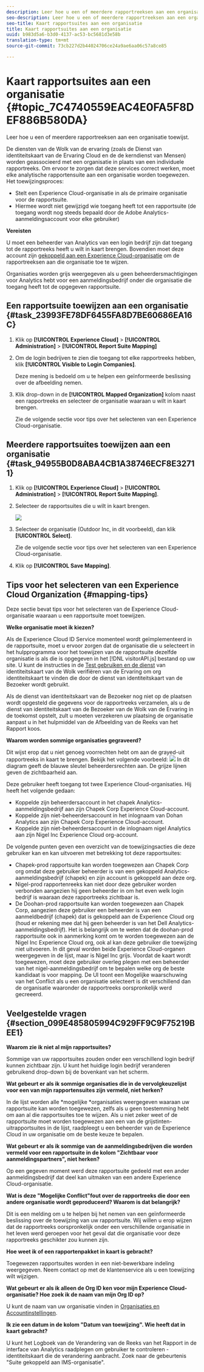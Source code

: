 ```yaml
---
description: Leer hoe u een of meerdere rapportreeksen aan een organisatie toewijst.
seo-description: Leer hoe u een of meerdere rapportreeksen aan een organisatie toewijst.
seo-title: Kaart rapportsuites aan een organisatie
title: Kaart rapportsuites aan een organisatie
uuid: b983d5a6-b3d0-4137-ac53-bc5681d3e58b
translation-type: tm+mt
source-git-commit: 73cb227d2b44024706ce24a9ae6aa06c57a8ce85

---
```



# Kaart rapportsuites aan een organisatie {#topic_7C4740559EAC4E0FA5F8DEF886B580DA}

Leer hoe u een of meerdere rapportreeksen aan een organisatie toewijst.

De diensten van de Wolk van de ervaring (zoals de Dienst van identiteitskaart van de Ervaring Cloud en de de kerndienst van Mensen) worden geassocieerd met een organisatie in plaats van een individuele rapportreeks. Om ervoor te zorgen dat deze services correct werken, moet elke analytische rapportensuite aan een organisatie worden toegewezen. Het toewijzingsproces:

* Stelt een Experience Cloud-organisatie in als de primaire organisatie voor de rapportsuite.
* Hiermee wordt niet gewijzigd wie toegang heeft tot een rapportsuite (de toegang wordt nog steeds bepaald door de Adobe Analytics-aanmeldingsaccount voor elke gebruiker)

**Vereisten**

U moet een beheerder van Analytics van een login bedrijf zijn dat toegang tot de rapportreeks heeft u wilt in kaart brengen. Bovendien moet deze account zijn [gekoppeld aan een Experience Cloud-organisatie](../admin-getting-started/organizations.md#topic_C31CB834F109465A82ED57FF0563B3F1) om de rapportreeksen aan die organisatie toe te wijzen.

Organisaties worden grijs weergegeven als u geen beheerdersmachtigingen voor Analytics hebt voor een aanmeldingsbedrijf onder die organisatie die toegang heeft tot de opgegeven rapportsuite.

## Een rapportsuite toewijzen aan een organisatie {#task_23993FE78DF6455FA8D7BE60686EA16C}

1. Klik op **[!UICONTROL Experience Cloud]** > **[!UICONTROL Administration]** > **[!UICONTROL Report Suite Mapping]**

1. Om de login bedrijven te zien die toegang tot elke rapportreeks hebben, klik **[!UICONTROL Visible to Login Companies]**.

   Deze mening is bedoeld om u te helpen een geïnformeerde beslissing over de afbeelding nemen.

1. Klik drop-down in de **[!UICONTROL Mapped Organization]** kolom naast een rapportreeks en selecteer de organisatie waaraan u wilt in kaart brengen.

   Zie de volgende sectie voor tips over het selecteren van een Experience Cloud-organisatie.

## Meerdere rapportsuites toewijzen aan een organisatie {#task_94955B0D8ABA4CB1A38746ECF8E32711}

1. Klik op **[!UICONTROL Experience Cloud]** > **[!UICONTROL Administration]** > **[!UICONTROL Report Suite Mapping]**.

1. Selecteer de rapportsuites die u wilt in kaart brengen.

   ![](assets/rs-mapping-multiple.png)

1. Selecteer de organisatie (Outdoor Inc, in dit voorbeeld), dan klik **[!UICONTROL Select]**.

   Zie de volgende sectie voor tips over het selecteren van een Experience Cloud-organisatie.

1. Klik op **[!UICONTROL Save Mapping]**.

## Tips voor het selecteren van een Experience Cloud Organization {#mapping-tips}

Deze sectie bevat tips voor het selecteren van de Experience Cloud-organisatie waaraan u een rapportsuite moet toewijzen.

**Welke organisatie moet ik kiezen?**

Als de Experience Cloud ID Service momenteel wordt geïmplementeerd in de rapportsuite, moet u ervoor zorgen dat de organisatie die u selecteert in het hulpprogramma voor het toewijzen van de rapportsuite dezelfde organisatie is als die is opgegeven in het [!DNL visitorAPI.js] bestand op uw site. U kunt de instructies in de [Test gebruiken en de dienst](https://docs.adobe.com/content/help/en/id-service/using/implementation-guides/test-verify.html) van identiteitskaart van de Wolk verifiëren van de Ervaring om org identiteitskaart te vinden die door de dienst van identiteitskaart van de Bezoeker wordt gebruikt.

Als de dienst van identiteitskaart van de Bezoeker nog niet op de plaatsen wordt opgesteld die gegevens voor de rapportreeks verzamelen, als u de dienst van identiteitskaart van de Bezoeker van de Wolk van de Ervaring in de toekomst opstelt, zult u moeten verzekeren uw plaatsing de organisatie aanpast u in het hulpmiddel van de Afbeelding van de Reeks van het Rapport koos.

**Waarom worden sommige organisaties gegraveerd?**

Dit wijst erop dat u niet genoeg voorrechten hebt om aan de grayed-uit rapportreeks in kaart te brengen. Bekijk het volgende voorbeeld:
![](assets/rs-mapping.png) In dit diagram geeft de blauwe sleutel beheerdersrechten aan. De grijze lijnen geven de zichtbaarheid aan.

Deze gebruiker heeft toegang tot twee Experience Cloud-organisaties. Hij heeft het volgende gedaan:

* Koppelde zijn beheerdersaccount in het chapek Analytics-aanmeldingsbedrijf aan zijn Chapek Corp Experience Cloud-account.
* Koppelde zijn niet-beheerdersaccount in het inlognaam van Dohan Analytics aan zijn Chapek Corp Experience Cloud-account.
* Koppelde zijn niet-beheerdersaccount in de inlognaam nigel Analytics aan zijn Nigel Inc Experience Cloud org-account.

De volgende punten geven een overzicht van de toewijzingsacties die deze gebruiker kan en kan uitvoeren met betrekking tot deze rapportsuites:

* Chapek-prod rapportsuite kan worden toegewezen aan Chapek Corp org omdat deze gebruiker beheerder is van een gekoppeld Analytics-aanmeldingsbedrijf (chapek) en zijn account is gekoppeld aan deze org.
* Nigel-prod rapportenreeks kan niet door deze gebruiker worden verbonden aangezien hij geen beheerder in om het even welk login bedrijf is waaraan deze rapportreeks zichtbaar is.
* De Doohan-prod rapportsuite kan worden toegewezen aan Chapek Corp, aangezien deze gebruiker een beheerder is van een aanmeldbedrijf (chapek) dat is gekoppeld aan de Experience Cloud org (houd er rekening mee dat hij geen beheerder is van het Dell Analytics-aanmeldingsbedrijf). Het is belangrijk om te weten dat de doohan-prod rapportsuite ook in aanmerking komt om te worden toegewezen aan de Nigel Inc Experience Cloud org, ook al kan deze gebruiker die toewijzing niet uitvoeren. In dit geval worden beide Experience Cloud-organen weergegeven in de lijst, maar is Nigel Inc grijs. Voordat de kaart wordt toegewezen, moet deze gebruiker overleg plegen met een beheerder van het nigel-aanmeldingsbedrijf om te bepalen welke org de beste kandidaat is voor mapping. De UI toont een Mogelijke waarschuwing van het Conflict als u een organisatie selecteert is dit verschillend dan de organisatie waaronder de rapportreeks oorspronkelijk werd gecreeerd.

## Veelgestelde vragen {#section_099E485805994C929FF9C9F75219BEE1}

**Waarom zie ik niet al mijn rapportsuites?**

Sommige van uw rapportsuites zouden onder een verschillend login bedrijf kunnen zichtbaar zijn. U kunt het huidige login bedrijf veranderen gebruikend drop-down bij de bovenkant van het scherm.

**Wat gebeurt er als ik sommige organisaties die in de vervolgkeuzelijst voor een van mijn rapportensuites zijn vermeld, niet herken?**

In de lijst worden alle *mogelijke *organisaties weergegeven waaraan uw rapportsuite kan worden toegewezen, zelfs als u geen toestemming hebt om aan al die rapportsuites toe te wijzen. Als u niet zeker weet of de rapportsuite moet worden toegewezen aan een van de grijstinten-uitrapportsuites in de lijst, raadpleegt u een beheerder van de Experience Cloud in uw organisatie om de beste keuze te bepalen.

**Wat gebeurt er als ik sommige van de aanmeldingsbedrijven die worden vermeld voor een rapportsuite in de kolom &quot;Zichtbaar voor aanmeldingspartners&quot;, niet herken?**

Op een gegeven moment werd deze rapportsuite gedeeld met een ander aanmeldingsbedrijf dat deel kan uitmaken van een andere Experience Cloud-organisatie.

**Wat is deze &quot;Mogelijke Conflict&quot;fout over de rapportreeks die door een andere organisatie wordt geproduceerd? Waarom is dat belangrijk?**

Dit is een melding om u te helpen bij het nemen van een geïnformeerde beslissing over de toewijzing van uw rapportsuite. Wij willen u erop wijzen dat de rapportreeks oorspronkelijk onder een verschillende organisatie in het leven werd geroepen voor het geval dat die organisatie voor deze rapportreeks geschikter zou kunnen zijn.

**Hoe weet ik of een rapportenpakket in kaart is gebracht?**

Toegewezen rapportsuites worden in een niet-bewerkbare indeling weergegeven. Neem contact op met de klantenservice als u een toewijzing wilt wijzigen.

**Wat gebeurt er als ik alleen de Org ID ken voor mijn Experience Cloud-organisatie? Hoe zoek ik de naam van mijn Org ID op?**

U kunt de naam van uw organisatie vinden in [Organisaties en Accountinstellingen](https://docs.adobe.com/content/help/en/core-services/interface/manage-users-and-products/organizations.html).

**Ik zie een datum in de kolom &quot;Datum van toewijzing&quot;. Wie heeft dat in kaart gebracht?**

U kunt het Logboek van de Verandering van de Reeks van het Rapport in de interface van Analytics raadplegen om gebruiker te controleren - identiteitskaart die de verandering aanbracht. Zoek naar de gebeurtenis &quot;Suite gekoppeld aan IMS-organisatie&quot;.
